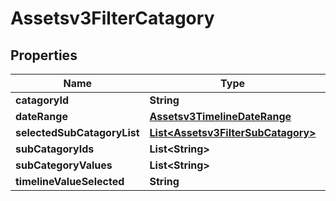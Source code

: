 

# Assetsv3FilterCatagory


## Properties

| Name | Type | Description | Notes |
|------------ | ------------- | ------------- | -------------|
|**catagoryId** | **String** |  |  [optional] |
|**dateRange** | [**Assetsv3TimelineDateRange**](Assetsv3TimelineDateRange.md) |  |  [optional] |
|**selectedSubCatagoryList** | [**List&lt;Assetsv3FilterSubCatagory&gt;**](Assetsv3FilterSubCatagory.md) |  |  [optional] |
|**subCatagoryIds** | **List&lt;String&gt;** |  |  [optional] |
|**subCategoryValues** | **List&lt;String&gt;** |  |  [optional] |
|**timelineValueSelected** | **String** |  |  [optional] |



